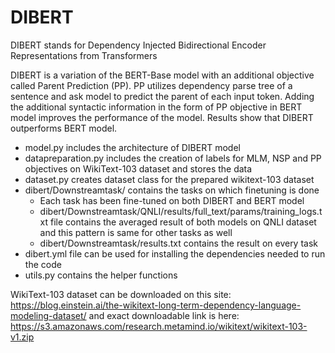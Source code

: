 # DIBERT
DIBERT stands for Dependency Injected Bidirectional Encoder Representations from Transformers

DIBERT is a variation of the BERT-Base model with an additional objective called Parent Prediction (PP). PP utilizes dependency parse tree of a sentence
and ask model to predict the parent of each input token. Adding the additional syntactic information in the form of PP objective in BERT model improves the
performance of the model. Results show that DIBERT outperforms BERT model.

* model.py includes the architecture of DIBERT model
* datapreparation.py includes the creation of labels for MLM, NSP and PP objectives on WikiText-103 dataset and stores the data
* dataset.py creates dataset class for the prepared wikitext-103 dataset
* dibert/Downstreamtask/ contains the tasks on which finetuning is done
  * Each task has been fine-tuned on both DIBERT and BERT model
  * dibert/Downstreamtask/QNLI/results/full_text/params/training_logs.txt file contains the averaged result of both models on QNLI dataset and this pattern is same for other tasks as well
  * dibert/Downstreamtask/results.txt contains the result on every task
* dibert.yml file can be used for installing the dependencies needed to run the code
* utils.py contains the helper functions

WikiText-103 dataset can be downloaded on this site:
https://blog.einstein.ai/the-wikitext-long-term-dependency-language-modeling-dataset/
and exact downloadable link is here: https://s3.amazonaws.com/research.metamind.io/wikitext/wikitext-103-v1.zip
